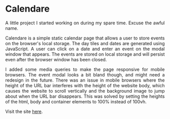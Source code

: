 # Calendare

<p align="justify">A little project I started working on during my spare time. Excuse the awful name.</p>

<p align="justify">Calendare is a simple static calendar page that allows a user to store events on the browser's local storage. The day tiles and dates are generated using JavaScript. A user can click on a date and enter an event on the modal window that appears. The events are stored on local storage and will persist even after the browser window has been closed.</p>

<p align="justify">I added some media queries to make the page responsive for mobile browsers. The event modal looks a bit bland though, and might need a redesign in the future. There was an issue in mobile browsers where the height of the URL bar interferes with the height of the website body, which causes the website to scroll vertically and the background image to jump about when the URL bar disappears. This was solved by setting the heights of the html, body and container elements to 100% instead of 100vh.</p>

<p align="justify">Visit the site <a href="https://calendare.netlify.app/">here</a>.</p>
